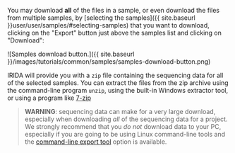 You may download **all** of the files in a sample, or even download the files from multiple samples, by [selecting the samples]({{ site.baseurl }}user/user/samples/#selecting-samples) that you want to download, clicking on the "Export" button just above the samples list and clicking on "Download":

![Samples download button.]({{ site.baseurl }}/images/tutorials/common/samples/samples-download-button.png)

IRIDA will provide you with a `zip` file containing the sequencing data for all of the selected samples. You can extract the files from the zip archive using the command-line program `unzip`, using the built-in Windows extractor tool, or using a program like [7-zip](http://7-zip.org)

<blockquote>
<b>WARNING</b>: sequencing data can make for a very large download, especially when downloading <i>all</i> of the sequencing data for a project. We strongly recommend that you <i>do not</i> download data to your PC, especially if you are going to be using Linux command-line tools and the <a href="#command-line-export">command-line export tool</a> option is available.
</blockquote>